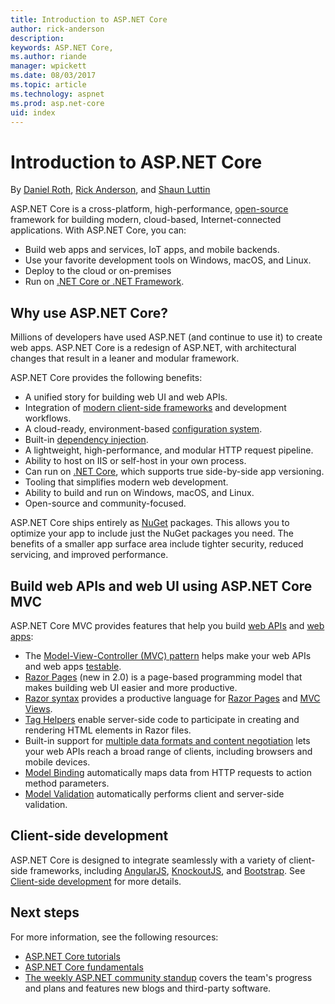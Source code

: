 ```yaml
---
title: Introduction to ASP.NET Core
author: rick-anderson
description: 
keywords: ASP.NET Core,
ms.author: riande
manager: wpickett
ms.date: 08/03/2017
ms.topic: article
ms.technology: aspnet
ms.prod: asp.net-core
uid: index
---
```

# Introduction to ASP.NET Core

By [Daniel Roth](https://github.com/danroth27), [Rick Anderson](https://twitter.com/RickAndMSFT), and [Shaun Luttin](https://twitter.com/dicshaunary)

ASP.NET Core is a cross-platform, high-performance, [open-source](https://github.com/aspnet/home) framework for building modern, cloud-based, Internet-connected applications. With ASP.NET Core, you can:

* Build web apps and services, IoT apps, and mobile backends.
* Use your favorite development tools on Windows, macOS, and Linux.
* Deploy to the cloud or on-premises
* Run on [.NET Core or .NET Framework](https://docs.microsoft.com/dotnet/articles/standard/choosing-core-framework-server).

## Why use ASP.NET Core?

Millions of developers have used ASP.NET (and continue to use it) to create web apps. ASP.NET Core is a redesign of ASP.NET, with architectural changes that result in a leaner and modular framework.

ASP.NET Core provides the following benefits:

* A unified story for building web UI and web APIs.
* Integration of [modern client-side frameworks](xref:client-side/index) and development workflows.
* A cloud-ready, environment-based [configuration system](xref:fundamentals/configuration).
* Built-in [dependency injection](xref:fundamentals/dependency-injection).
* A lightweight, high-performance, and modular HTTP request pipeline.
* Ability to host on IIS or self-host in your own process.
* Can run on [.NET Core](https://docs.microsoft.com/dotnet/articles/standard/choosing-core-framework-server), which supports true side-by-side app versioning.
* Tooling that simplifies modern web development.
* Ability to build and run on Windows, macOS, and Linux.
* Open-source and community-focused.

ASP.NET Core ships entirely as [NuGet](https://www.nuget.org/) packages. This allows you to optimize your app to include just the NuGet packages you need. The benefits of a smaller app surface area include tighter security, reduced servicing, and improved performance.

## Build web APIs and web UI using ASP.NET Core MVC

ASP.NET Core MVC provides features that help you build [web APIs](xref:tutorials/index#building-web-apis) and [web apps](xref:tutorials/index#building-web-applications):

* The [Model-View-Controller (MVC) pattern](xref:mvc/overview) helps make your web APIs and web apps [testable](testing/index.md).
* [Razor Pages](xref:mvc/razor-pages/index) (new in 2.0) is a page-based programming model that makes building web UI easier and more productive.
* [Razor syntax](xref:mvc/views/razor) provides a productive language for [Razor Pages](xref:mvc/razor-pages/index) and [MVC Views](xref:mvc/views/overview).
* [Tag Helpers](xref:mvc/views/tag-helpers/intro) enable server-side code to participate in creating and rendering HTML elements in Razor files.
* Built-in support for [multiple data formats and content negotiation](mvc/models/formatting.md) lets your web APIs reach a broad range of clients, including browsers and mobile devices.
* [Model Binding](xref:mvc/models/model-binding) automatically maps data from HTTP requests to action method parameters.
* [Model Validation](xref:mvc/models/validation) automatically performs client and server-side validation.

## Client-side development

ASP.NET Core is designed to integrate seamlessly with a variety of client-side frameworks, including [AngularJS](xref:client-side/angular), [KnockoutJS](xref:client-side/knockout), and [Bootstrap](xref:client-side/bootstrap). See [Client-side development](client-side/index.md) for more details.

## Next steps

For more information, see the following resources:

* [ASP.NET Core tutorials](xref:tutorials/index)
* [ASP.NET Core fundamentals](xref:fundamentals/index)
* [The weekly ASP.NET community standup](https://live.asp.net/) covers the team's progress and plans and features new blogs and third-party software.
